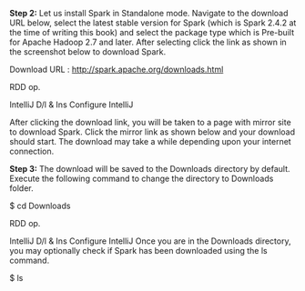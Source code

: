 
**Step 2:** Let us install Spark in Standalone mode. Navigate to the download URL below, select the latest stable version for Spark (which is Spark 2.4.2 at the time of writing this book) and select the package type which is Pre-built for Apache Hadoop 2.7 and later. After selecting click the link as shown in the screenshot below to download Spark.

Download URL : http://spark.apache.org/downloads.html





 
RDD op.

IntelliJ D/l & Ins
Configure IntelliJ
 

After clicking the download link, you will be taken to a page with mirror site to download Spark. Click the mirror link as shown below and your download should start. The download may take a while depending upon your internet connection.

 

**Step 3:** The download will be saved to the Downloads directory by default. Execute the following command to change the directory to Downloads folder.

$ cd Downloads

 
RDD op.

IntelliJ D/l & Ins
Configure IntelliJ
Once you are in the Downloads directory, you may optionally check if Spark has been downloaded using the ls command.

$ ls
